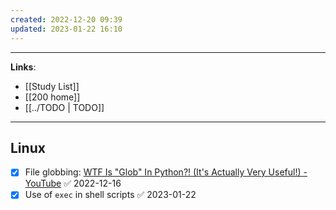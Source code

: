 ```yaml
---
created: 2022-12-20 09:39
updated: 2023-01-22 16:10
---
```

---
**Links**: 
- [[Study List]]
- [[200 home]]
- [[../TODO | TODO]]

---
## Linux
- [x] File globbing: [WTF Is "Glob" In Python?! (It's Actually Very Useful!) - YouTube](https://www.youtube.com/watch?v=tATFQUx0Zx0) ✅ 2022-12-16
- [x] Use of `exec` in shell scripts ✅ 2023-01-22